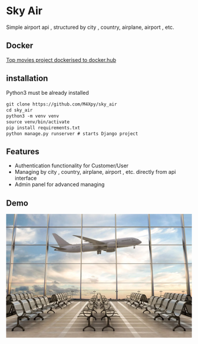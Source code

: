 # Sky Air

Simple airport api ,
structured by city , country, airplane, airport , etc.

## Docker

[Top  movies  project  dockerised  to docker.hub](#)

## installation

Python3 must be already installed

```shell
git clone https://github.com/M4Xpy/sky_air
cd sky_air
python3 -m venv venv
source venv/bin/activate
pip install requirements.txt
python manage.py runserver # starts Django project
```

## Features

* Authentication functionality for Customer/User
* Managing by city , country, airplane, airport , etc. directly from api interface
* Admin panel for advanced managing

## Demo

![Api Logo](./media/logo.png)